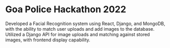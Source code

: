 # Goa Police Hackathon 2022

Developed a Facial Recognition system using React, Django, and MongoDB, with the ability to match user uploads and add images to the database. Utilized a Django API for image uploads and matching against stored images, with frontend display capability.
